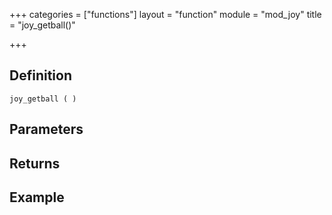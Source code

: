 +++
categories = ["functions"]
layout = "function"
module = "mod_joy"
title = "joy_getball()"

+++

## Definition

    joy_getball ( )

## Parameters

## Returns

## Example
